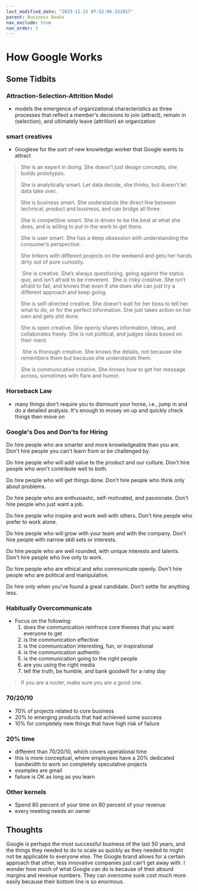 ```yaml
---
last_modified_date: "2023-11-21 07:52:06.321817"
parent: Business Books
nav_exclude: true
nav_order: 3
---
```


# How Google Works
## Some Tidbits
### Attraction-Selection-Attrition Model
- models the emergence of organizational characteristics as three processes that reflect a member's decisions to join (attract), remain in (selection), and ultimately leave (attrition) an organization

### smart creatives
- Googlese for the sort of new knowledge worker that Google wants to attract

> She is an expert in doing. She doesn’t just design concepts, she builds prototypes.
>
> ‍She is analytically smart. Let data decide, she thinks, but doesn’t let data take over.
>
> ‍She is business smart. She understands the direct line between technical, product and business, and can bridge all three.
>
> ‍She is competitive smart. She is driven to be the best at what she does, and is willing to put in the work to get there.
>
> ‍She is user smart. She has a deep obsession with understanding the consumer’s perspective.
>
> She tinkers with different projects on the weekend and gets her hands dirty out of pure curiosity.
>
>‍ She is creative. She’s always questioning, going against the status quo, and isn’t afraid to be irreverent.
>‍
> She is risky creative. She isn’t afraid to fail, and knows that even if she does she can just try a different approach and keep going.
>
> ‍She is self-directed creative. She doesn’t wait for her boss to tell her what to do, or for the perfect information. She just takes action on her own and gets shit done.
>
> ‍She is open creative. She openly shares information, ideas, and collaborates freely. She is not political, and judges ideas based on their merit.
>
>‍ She is thorough creative. She knows the details, not because she remembers them but because she understands them.
>
> ‍She is communicative creative. She knows how to get her message across, sometimes with flare and humor.

### Horseback Law
- many things don't require you to dismount your horse, i.e., jump in and do a detailed analysis. It's enough to mosey on up and quickly check things then move on

### Google's Dos and Don'ts for Hiring
Do hire people who are smarter and more knowledgeable than you are.
Don't hire people you can't learn from or be challenged by.

Do hire people who will add value to the product and our culture.
Don't hire people who won't contribute well to both.

Do hire people who will get things done.
Don't hire people who think only about problems.

Do hire people who are enthusiastic, self-motivated, and passionate.
Don't hire people who just want a job.

Do hire people who inspire and work well with others.
Don't hire people who prefer to work alone.

Do hire people who will grow with your team and with the company.
Don't hire people with narrow skill sets or interests.

Do hire people who are well rounded, with unique interests and talents.
Don't hire people who live only to work.

Do hire people who are ethical and who communicate openly.
Don't hire people who are political and manipulative.

Do hire only when you've found a great candidate.
Don't settle for anything less.

### Habitually Overcommunicate
- Focus on the following:
    1. does the communication reinfroce core themes that you want everyone to get
    2. is the communication effective
    3. is the communication interesting, fun, or inspirational
    4. is the communication authentic
    5. is the communication going to the right people
    6. are you using the right media
    7. tell the truth, be humble, and bank goodwill for a rainy day

> If you are a router, make sure you are a good one.

### 70/20/10
- 70% of projects related to core business
- 20% to emerging products that had achieved some success
- 10% for completely new things that have high risk of failure

### 20% time
- different than 70/20/10, which covers operational time
- this is more conceptual, where employees have a 20% dedicated bandwidth to work on completely speculative projects
- examples are gmail
- failure is OK as long as you learn

### Other kernels
- Spend 80 percent of your time on 80 percent of your revenue
- every meeting needs an owner

## Thoughts
Google is perhaps the most successful business of the last 50 years, and the things they needed to do to scale as quickly as they needed to might not be applicable to everyone else. The Google brand allows for a certain approach that other, less innovative companies just can't get away with. I wonder how much of what Google can do is because of their absurd margins and revenue numbers. They can overcome sunk cost much more easily because their bottom line is so enormous.